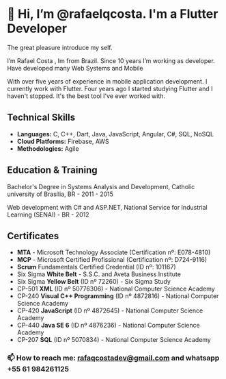 # 👋 Hi, I’m @rafaelqcosta. I'm a Flutter Developer 



The great pleasure introduce my self.

I’m Rafael Costa , Im from Brazil. Since 10 years I’m working as developer. Have developed many Web Systems and Mobile

With over five years of experience in mobile application development. I currently work with Flutter. Four years ago I started studying Flutter and I haven't stopped. It's the best tool I've ever worked with.

## Technical Skills

- **Languages:** C, C++, Dart, Java, JavaScript, Angular, C#,  SQL, NoSQL
- **Cloud Platforms:** Firebase, AWS
- **Methodologies:** Agile


## Education & Training

Bachelor's Degree in Systems Analysis and Development, Catholic university of Brasília, BR - 2011 - 2015

Web development with C# and ASP.NET, National Service for Industrial Learning (SENAI) - BR - 2012


## Certificates

- **MTA** - Microsoft Technology Associate (Certification nº: E078-4810)
- **MCP** - Microsoft Certified Profissional (Certification nº: D724-9116)
- **Scrum** Fundamentals Certified Credential (ID nº: 101167)
- Six Sigma **White Belt** - S.S.C. and Aveta Business Institute
- Six Sigma **Yellow Belt** (ID nº 72260) - Six Sigma Study
- CP-501 **XML** (ID nº 50776306) - National Computer Science Academy
- CP-240 **Visual C++ Programming** (ID nº 4872816) - National Computer Science Academy
- CP-420 **JavaScript** (ID nº 4872645) - National Computer Science Academy
- CP-440 **Java SE 6** (ID nº 4876236) - National Computer Science Academy
- CP-207 **SQL** (ID nº 5070834) - National Computer Science Academy








### 📫 How to reach me: rafaqcostadev@gmail.com and whatsapp +55 61 984261125
